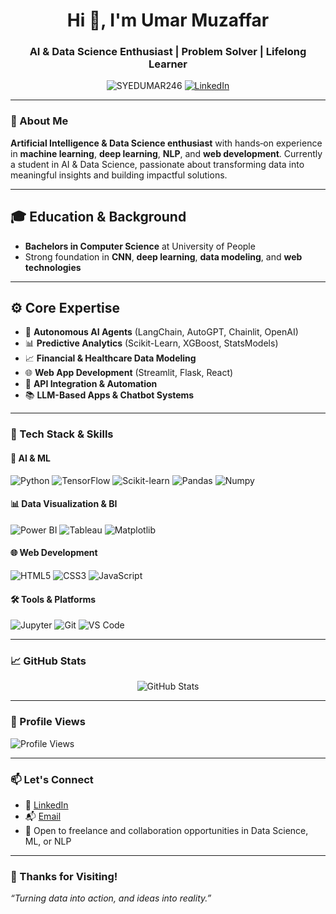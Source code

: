 <h1 align="center">Hi 👋, I'm Umar Muzaffar</h1>
<h3 align="center">AI & Data Science Enthusiast | Problem Solver | Lifelong Learner</h3>

<p align="center">
  <img src="https://komarev.com/ghpvc/?username=SYEDUMAR246&label=Profile%20views&color=0e75b6&style=flat" alt="SYEDUMAR246" />
  <a href="https://linkedin.com/in/umar-muzaffar-data-scientist" target="_blank">
    <img src="https://img.shields.io/badge/LinkedIn-blue?style=flat&logo=linkedin" alt="LinkedIn" />
  </a>
  <a href="mailto:mumar1810muzaffar@gmail.com>
    <img src="https://img.shields.io/badge/Email-D14836?style=flat&logo=gmail&logoColor=white" alt="Email" />
  </a>
</p>

---

### 🧠 About Me

**Artificial Intelligence & Data Science enthusiast** with hands‑on experience in **machine learning**, **deep learning**, **NLP**, and **web development**. Currently a student in AI & Data Science, passionate about transforming data into meaningful insights and building impactful solutions.

---

## 🎓 Education & Background

- **Bachelors in Computer Science** at University of People
- Strong foundation in **CNN**, **deep learning**, **data modeling**, and **web technologies**


---

## ⚙️ Core Expertise

- 🤖 **Autonomous AI Agents** (LangChain, AutoGPT, Chainlit, OpenAI)
- 📊 **Predictive Analytics** (Scikit-Learn, XGBoost, StatsModels)
- 📈 **Financial & Healthcare Data Modeling**
- 🌐 **Web App Development** (Streamlit, Flask, React)
- 🔗 **API Integration & Automation**
- 📚 **LLM-Based Apps & Chatbot Systems**

---

### 🚀 Tech Stack & Skills

#### 🧠 AI & ML
![Python](https://img.shields.io/badge/Python-3670A0?style=for-the-badge&logo=python&logoColor=fff)
![TensorFlow](https://img.shields.io/badge/TensorFlow-FF6F00?style=for-the-badge&logo=TensorFlow&logoColor=white)
![Scikit-learn](https://img.shields.io/badge/Scikit--learn-F7931E?style=for-the-badge&logo=scikit-learn&logoColor=white)
![Pandas](https://img.shields.io/badge/Pandas-150458?style=for-the-badge&logo=pandas)
![Numpy](https://img.shields.io/badge/Numpy-013243?style=for-the-badge&logo=numpy)

#### 📊 Data Visualization & BI
![Power BI](https://img.shields.io/badge/Power%20BI-F2C811?style=for-the-badge&logo=powerbi&logoColor=000)
![Tableau](https://img.shields.io/badge/Tableau-E97627?style=for-the-badge&logo=tableau&logoColor=white)
![Matplotlib](https://img.shields.io/badge/Matplotlib-11557C?style=for-the-badge)

#### 🌐 Web Development
![HTML5](https://img.shields.io/badge/HTML5-E34F26?style=for-the-badge&logo=html5)
![CSS3](https://img.shields.io/badge/CSS3-1572B6?style=for-the-badge&logo=css3)
![JavaScript](https://img.shields.io/badge/JavaScript-F7DF1E?style=for-the-badge&logo=javascript)

#### 🛠 Tools & Platforms
![Jupyter](https://img.shields.io/badge/Jupyter-F37626?style=for-the-badge&logo=jupyter)
![Git](https://img.shields.io/badge/Git-F05032?style=for-the-badge&logo=git)
![VS Code](https://img.shields.io/badge/VSCode-007ACC?style=for-the-badge&logo=visual-studio-code)


---

### 📈 GitHub Stats

<p align="center">
  <img src="https://github-readme-stats.vercel.app/api?username=SYEDUMAR246&show_icons=true&theme=radical" alt="GitHub Stats" />
</p>

---


### 👀 Profile Views

![Profile Views](https://komarev.com/ghpvc/?username=hSYEDUMAR246&color=blue&style=flat-square)

---

### 📫 Let's Connect

- 💼 [LinkedIn](https://www.linkedin.com/in/umar-muzaffar-data-scientist/)
- 📬 [Email](mumar1810muzaffar@gmail.com)
- 🌱 Open to freelance and collaboration opportunities in Data Science, ML, or NLP

---

### 🙏 Thanks for Visiting!

_“Turning data into action, and ideas into reality.”_

